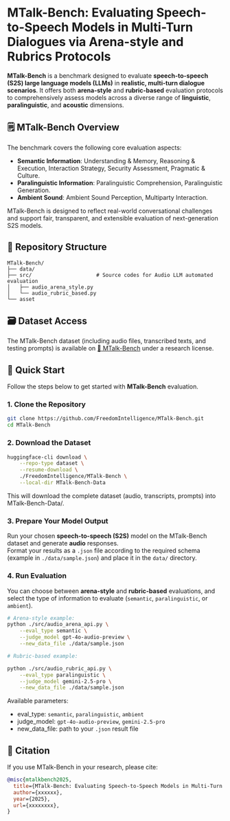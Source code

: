 # MTalk-Bench: Evaluating Speech-to-Speech Models in Multi-Turn Dialogues via Arena-style and Rubrics Protocols

**MTalk-Bench** is a benchmark designed to evaluate **speech-to-speech (S2S) large language models (LLMs)** in **realistic, multi-turn dialogue scenarios**. It offers both **arena-style** and **rubric-based** evaluation protocols to comprehensively assess models across a diverse range of **linguistic**, **paralinguistic**, and **acoustic** dimensions.

## 🗒 MTalk-Bench Overview

The benchmark covers the following core evaluation aspects:
- **Semantic Information**: Understanding & Memory, Reasoning & Execution, Interaction Strategy, Security Assessment, Pragmatic & Culture.
- **Paralinguistic Information**: Paralinguistic Comprehension, Paralinguistic Generation.
- **Ambient Sound**: Ambient Sound Perception, Multiparty Interaction.

MTalk-Bench is designed to reflect real-world conversational challenges and support fair, transparent, and extensible evaluation of next-generation S2S models.


## 📁 Repository Structure
```text
MTalk-Bench/
├── data/
├── src/                     # Source codes for Audio LLM automated evaluation
│   ├── audio_arena_style.py
│   └── audio_rubric_based.py
└── asset
```

## 🗃️ Dataset Access

The MTalk-Bench dataset (including audio files, transcribed texts, and testing prompts) is available on [🤗 MTalk-Bench](https://huggingface.co/datasets/FreedomIntelligence/MTalk-Bench) under a research license.


## 🚀 Quick Start

Follow the steps below to get started with **MTalk-Bench** evaluation.


### 1. Clone the Repository
```bash
git clone https://github.com/FreedomIntelligence/MTalk-Bench.git
cd MTalk-Bench
```

### 2. Download the Dataset
```bash
huggingface-cli download \
    --repo-type dataset \
    --resume-download \
    ./FreedomIntelligence/MTalk-Bench \
    --local-dir MTalk-Bench-Data
```
This will download the complete dataset (audio, transcripts, prompts) into MTalk-Bench-Data/.


### 3. Prepare Your Model Output
Run your chosen **speech-to-speech (S2S)** model on the MTalk-Bench dataset and generate **audio** responses.  
Format your results as a `.json` file according to the required schema (example in `./data/sample.json`) and place it in the `data/` directory.

### 4. Run Evaluation
You can choose between **arena-style** and **rubric-based** evaluations, and select the type of information to evaluate (`semantic`, `paralinguistic`, or `ambient`).
```bash
# Arena-style example:
python ./src/audio_arena_api.py \
    --eval_type semantic \
    --judge_model gpt-4o-audio-preview \
    --new_data_file ./data/sample.json

# Rubric-based example:

python ./src/audio_rubric_api.py \
    --eval_type paralinguistic \
    --judge_model gemini-2.5-pro \
    --new_data_file ./data/sample.json
```
Available parameters:
- eval_type: `semantic`, `paralinguistic`, `ambient`
- judge_model: `gpt-4o-audio-preview`, `gemini-2.5-pro`
- new_data_file: path to your `.json` result file



## 📄 Citation
If you use MTalk-Bench in your research, please cite:

```bibtex
@misc{mtalkbench2025,
  title={MTalk-Bench: Evaluating Speech-to-Speech Models in Multi-Turn Dialogues via Arena-style and Rubrics Protocols},
  author={xxxxxx},
  year={2025},
  url={xxxxxxxx},
}
```